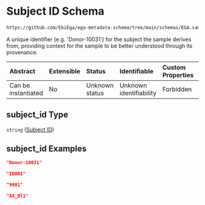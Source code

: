 # Subject ID Schema

```txt
https://github.com/EbiEga/ega-metadata-schema/tree/main/schemas/EGA.sample.json#/properties/minimal_public_attributes/properties/subject_id
```

A unique identifier (e.g. 'Donor-10031') for the subject the sample derives from, providing context for the sample to be better understood through its provenance.

| Abstract            | Extensible | Status         | Identifiable            | Custom Properties | Additional Properties | Access Restrictions | Defined In                                                        |
| :------------------ | :--------- | :------------- | :---------------------- | :---------------- | :-------------------- | :------------------ | :---------------------------------------------------------------- |
| Can be instantiated | No         | Unknown status | Unknown identifiability | Forbidden         | Allowed               | none                | [EGA.sample.json*](../out/EGA.sample.json "open original schema") |

## subject_id Type

`string` ([Subject ID](ega-12-definitions-subject-id.md))

## subject_id Examples

```json
"Donor-10031"
```

```json
"ID001"
```

```json
"9001"
```

```json
"AX_Dli"
```
